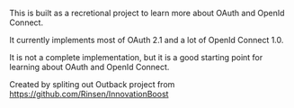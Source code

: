 This is built as a recretional project to learn more about OAuth and OpenId Connect.

It currently implements most of OAuth 2.1 and a lot of OpenId Connect 1.0. 

It is not a complete implementation, but it is a good starting point for learning about OAuth and OpenId Connect.


Created by spliting out Outback project from https://github.com/Rinsen/InnovationBoost

